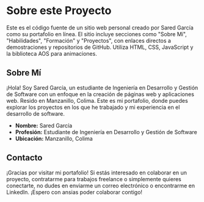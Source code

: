 # Sobre este Proyecto

Este es el código fuente de un sitio web personal creado por Sared García como su portafolio en línea. El sitio incluye secciones como "Sobre Mí", "Habilidades", "Formación" y "Proyectos", con enlaces directos a demostraciones y repositorios de GitHub. Utiliza HTML, CSS, JavaScript y la biblioteca AOS para animaciones.

## Sobre Mí

¡Hola! Soy Sared García, un estudiante de Ingeniería en Desarrollo y Gestión de Software con un enfoque en la creación de páginas web y aplicaciones web. Resido en Manzanillo, Colima. Este es mi portafolio, donde puedes explorar los proyectos en los que he trabajado y mi experiencia en el desarrollo de software.

- **Nombre:** Sared García
- **Profesión:** Estudiante de Ingeniería en Desarrollo y Gestión de Software
- **Ubicación:** Manzanillo, Colima

## Contacto

¡Gracias por visitar mi portafolio! Si estás interesado en colaborar en un proyecto, contratarme para trabajos freelance o simplemente quieres conectarte, no dudes en enviarme un correo electrónico o encontrarme en LinkedIn. ¡Espero con ansias poder colaborar contigo!


